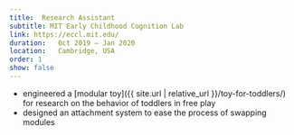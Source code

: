 ```yaml
---
title:  Research Assistant
subtitle: MIT Early Childhood Cognition Lab
link: https://eccl.mit.edu/
duration:   Oct 2019 – Jan 2020
location:   Cambridge, USA
order: 1
show: false
---
```


- engineered a [modular toy]({{ site.url | relative_url }}/toy-for-toddlers/) for research on the behavior of toddlers in free play
- designed an attachment system to ease the process of swapping modules